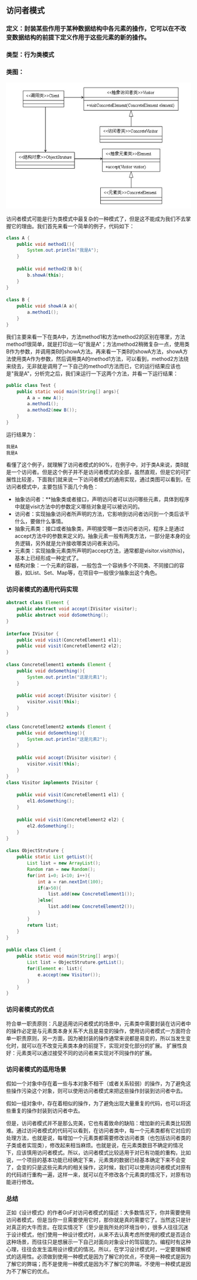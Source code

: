 ## 访问者模式
### 定义：封装某些作用于某种数据结构中各元素的操作，它可以在不改变数据结构的前提下定义作用于这些元素的新的操作。

### 类型：行为类模式

### 类图：

![访问者模式](images/visitor-pattern-1.jpg "访问者模式")

访问者模式可能是行为类模式中最复杂的一种模式了，但是这不能成为我们不去掌握它的理由。我们首先来看一个简单的例子，代码如下：
```java
class A {
    public void method1(){
        System.out.println("我是A");
    }

    public void method2(B b){
        b.showA(this);
    }
}

class B {
    public void showA(A a){
        a.method1();
    }
}
```

我们主要来看一下在类A中，方法method1和方法method2的区别在哪里，方法method1很简单，就是打印出一句"我是A"；方法method2稍微复杂一点，使用类B作为参数，并调用类B的showA方法。再来看一下类B的showA方法，showA方法使用类A作为参数，然后调用类A的method1方法，可以看到，method2方法绕来绕去，无非就是调用了一下自己的method1方法而已，它的运行结果应该也是"我是A"，分析完之后，我们来运行一下这两个方法，并看一下运行结果：
```java
public class Test {
    public static void main(String[] args){
        A a = new A();
        a.method1();
        a.method2(new B());
    }
}
```
运行结果为：
```
我是A
我是A
```

看懂了这个例子，就理解了访问者模式的90%，在例子中，对于类A来说，类B就是一个访问者。但是这个例子并不是访问者模式的全部，虽然直观，但是它的可扩展性比较差，下面我们就来说一下访问者模式的通用实现，通过类图可以看到，在访问者模式中，主要包括下面几个角色：

* 抽象访问者：**抽象类或者接口，声明访问者可以访问哪些元素，具体到程序中就是visit方法中的参数定义哪些对象是可以被访问的。
* 访问者：实现抽象访问者所声明的方法，它影响到访问者访问到一个类后该干什么，要做什么事情。
* 抽象元素类：接口或者抽象类，声明接受哪一类访问者访问，程序上是通过accept方法中的参数来定义的。抽象元素一般有两类方法，一部分是本身的业务逻辑，另外就是允许接收哪类访问者来访问。
* 元素类：实现抽象元素类所声明的accept方法，通常都是visitor.visit(this)，基本上已经形成一种定式了。
* 结构对象：一个元素的容器，一般包含一个容纳多个不同类、不同接口的容器，如List、Set、Map等，在项目中一般很少抽象出这个角色。

### 访问者模式的通用代码实现
```java
abstract class Element {
    public abstract void accept(IVisitor visitor);
    public abstract void doSomething();
}

interface IVisitor {
    public void visit(ConcreteElement1 el1);
    public void visit(ConcreteElement2 el2);
}

class ConcreteElement1 extends Element {
    public void doSomething(){
        System.out.println("这是元素1");
    }

    public void accept(IVisitor visitor) {
        visitor.visit(this);
    }
}

class ConcreteElement2 extends Element {
    public void doSomething(){
        System.out.println("这是元素2");
    }

    public void accept(IVisitor visitor) {
        visitor.visit(this);
    }
}
class Visitor implements IVisitor {

    public void visit(ConcreteElement1 el1) {
        el1.doSomething();
    }

    public void visit(ConcreteElement2 el2) {
        el2.doSomething();
    }
}

class ObjectStruture {
    public static List getList(){
        List list = new ArrayList();
        Random ran = new Random();
        for(int i=0; i<10; i++){
            int a = ran.nextInt(100);
            if(a>50){
                list.add(new ConcreteElement1());
            }else{
                list.add(new ConcreteElement2());
            }
        }
        return list;
    }
}

public class Client {
    public static void main(String[] args){
        List list = ObjectStruture.getList();
        for(Element e: list){
            e.accept(new Visitor());
        }
    }
}
```
### 访问者模式的优点

符合单一职责原则：凡是适用访问者模式的场景中，元素类中需要封装在访问者中的操作必定是与元素类本身关系不大且是易变的操作，使用访问者模式一方面符合单一职责原则，另一方面，因为被封装的操作通常来说都是易变的，所以当发生变化时，就可以在不改变元素类本身的前提下，实现对变化部分的扩展。
扩展性良好：元素类可以通过接受不同的访问者来实现对不同操作的扩展。

### 访问者模式的适用场景

假如一个对象中存在着一些与本对象不相干（或者关系较弱）的操作，为了避免这些操作污染这个对象，则可以使用访问者模式来把这些操作封装到访问者中去。

假如一组对象中，存在着相似的操作，为了避免出现大量重复的代码，也可以将这些重复的操作封装到访问者中去。

但是，访问者模式并不是那么完美，它也有着致命的缺陷：增加新的元素类比较困难。通过访问者模式的代码可以看到，在访问者类中，每一个元素类都有它对应的处理方法，也就是说，每增加一个元素类都需要修改访问者类（也包括访问者类的子类或者实现类），修改起来相当麻烦。也就是说，在元素类数目不确定的情况下，应该慎用访问者模式。所以，访问者模式比较适用于对已有功能的重构，比如说，一个项目的基本功能已经确定下来，元素类的数据已经基本确定下来不会变了，会变的只是这些元素内的相关操作，这时候，我们可以使用访问者模式对原有的代码进行重构一遍，这样一来，就可以在不修改各个元素类的情况下，对原有功能进行修改。

### 总结

正如《设计模式》的作者GoF对访问者模式的描述：大多数情况下，你并需要使用访问者模式，但是当你一旦需要使用它时，那你就是真的需要它了。当然这只是针对真正的大牛而言。在现实情况下（至少是我所处的环境当中），很多人往往沉迷于设计模式，他们使用一种设计模式时，从来不去认真考虑所使用的模式是否适合这种场景，而往往只是想展示一下自己对面向对象设计的驾驭能力。编程时有这种心理，往往会发生滥用设计模式的情况。所以，在学习设计模式时，一定要理解模式的适用性。必须做到使用一种模式是因为了解它的优点，不使用一种模式是因为了解它的弊端；而不是使用一种模式是因为不了解它的弊端，不使用一种模式是因为不了解它的优点。